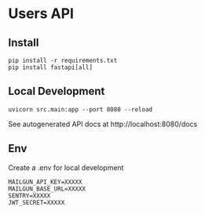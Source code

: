 # Users API

## Install

```
pip install -r requirements.txt
pip install fastapi[all]
```

## Local Development

```
uvicorn src.main:app --port 8080 --reload
```

See autogenerated API docs at http://localhost:8080/docs

## Env

Create a .env for local development

```
MAILGUN_API_KEY=XXXXX
MAILGUN_BASE_URL=XXXXX
SENTRY=XXXXX
JWT_SECRET=XXXXX
```
